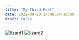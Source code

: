 ```yaml
---
title: "My Third Post"
date: 2022-09-20T17:08:34+10:00
draft: false
---
```

![lizard1](/GOPR0190.JPG)
![lizard2](/GOPR0191.JPG)
